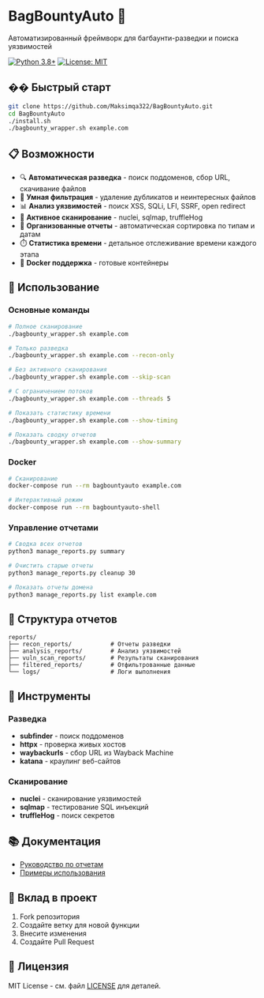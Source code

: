 # BagBountyAuto 🎯

Автоматизированный фреймворк для багбаунти-разведки и поиска уязвимостей

[![Python 3.8+](https://img.shields.io/badge/python-3.8+-blue.svg)](https://www.python.org/downloads/)
[![License: MIT](https://img.shields.io/badge/License-MIT-yellow.svg)](https://opensource.org/licenses/MIT)

## �� Быстрый старт

```bash
git clone https://github.com/Maksimqa322/BagBountyAuto.git
cd BagBountyAuto
./install.sh
./bagbounty_wrapper.sh example.com
```

## 📋 Возможности

- 🔍 **Автоматическая разведка** - поиск поддоменов, сбор URL, скачивание файлов
- 🧹 **Умная фильтрация** - удаление дубликатов и неинтересных файлов
- 📊 **Анализ уязвимостей** - поиск XSS, SQLi, LFI, SSRF, open redirect
- 🔬 **Активное сканирование** - nuclei, sqlmap, truffleHog
- 📁 **Организованные отчеты** - автоматическая сортировка по типам и датам
- ⏱️ **Статистика времени** - детальное отслеживание времени каждого этапа
- 🐳 **Docker поддержка** - готовые контейнеры

## 🎯 Использование

### Основные команды
```bash
# Полное сканирование
./bagbounty_wrapper.sh example.com

# Только разведка
./bagbounty_wrapper.sh example.com --recon-only

# Без активного сканирования
./bagbounty_wrapper.sh example.com --skip-scan

# С ограничением потоков
./bagbounty_wrapper.sh example.com --threads 5

# Показать статистику времени
./bagbounty_wrapper.sh example.com --show-timing

# Показать сводку отчетов
./bagbounty_wrapper.sh example.com --show-summary
```

### Docker
```bash
# Сканирование
docker-compose run --rm bagbountyauto example.com

# Интерактивный режим
docker-compose run --rm bagbountyauto-shell
```

### Управление отчетами
```bash
# Сводка всех отчетов
python3 manage_reports.py summary

# Очистить старые отчеты
python3 manage_reports.py cleanup 30

# Показать отчеты домена
python3 manage_reports.py list example.com
```

## 📁 Структура отчетов

```
reports/
├── recon_reports/           # Отчеты разведки
├── analysis_reports/        # Анализ уязвимостей
├── vuln_scan_reports/       # Результаты сканирования
├── filtered_reports/        # Отфильтрованные данные
└── logs/                    # Логи выполнения
```

## 🔧 Инструменты

### Разведка
- **subfinder** - поиск поддоменов
- **httpx** - проверка живых хостов
- **waybackurls** - сбор URL из Wayback Machine
- **katana** - краулинг веб-сайтов

### Сканирование
- **nuclei** - сканирование уязвимостей
- **sqlmap** - тестирование SQL инъекций
- **truffleHog** - поиск секретов

## 📚 Документация

- [Руководство по отчетам](docs/REPORTS_GUIDE.md)
- [Примеры использования](examples/)

## 🤝 Вклад в проект

1. Fork репозитория
2. Создайте ветку для новой функции
3. Внесите изменения
4. Создайте Pull Request

## 📄 Лицензия

MIT License - см. файл [LICENSE](LICENSE) для деталей.


